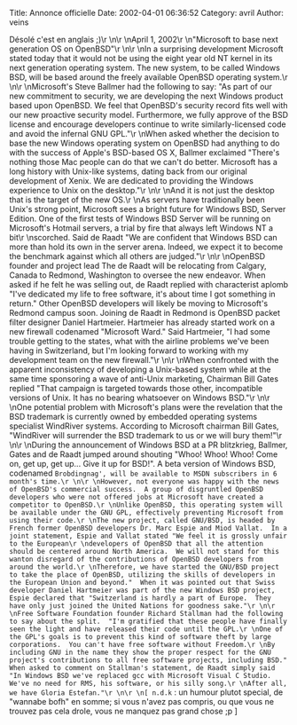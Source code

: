 Title: Annonce officielle
Date: 2002-04-01 06:36:52
Category: avril
Author: veins

Désolé c'est en anglais ;)\r
\n\r
\nApril 1, 2002\r
\n"Microsoft to base next generation OS on OpenBSD"\r
\n\r
\nIn a surprising development Microsoft stated today that it would not be using the eight year old NT kernel in its next generation operating system. The new system, to be called Windows BSD, will be based around the freely available OpenBSD operating system.\r
\n\r
\nMicrosoft's Steve Ballmer had the following to say: "As part of our new commitment to security, we are developing the next Windows product based upon OpenBSD.  We feel that OpenBSD's security record fits well with our new proactive security model.  Furthermore, we fully approve of the BSD license and encourage developers continue to write similarly-licensed code and avoid the infernal GNU GPL."\r
\nWhen asked whether the decision to base the new Windows operating system on OpenBSD had anything to do with the success of Apple's BSD-based OS X, Ballmer exclaimed "There's nothing those Mac people can do that we can't do better.  Microsoft has a long history with Unix-like systems, dating back from our original development of Xenix.  We are dedicated to providing the Windows experience to Unix on the desktop."\r
\n\r
\nAnd it is not just the desktop that is the target of the new OS.\r
\nAs servers have traditionally been Unix's strong point, Microsoft sees a bright future for Windows BSD, Server Edition.  One of the first tests of Windows BSD Server will be running on Microsoft's Hotmail servers, a trial by fire that always left Windows NT a bit\r
\nscorched.  Said de Raadt "We are confident that Windows BSD can more than hold its own in the server arena.  Indeed, we expect it to become the benchmark against which all others are judged."\r
\n\r
\nOpenBSD founder and project lead The de Raadt will be relocating from Calgary, Canada to Redmond, Washington to oversee the new endeavor.  When asked if he felt he was selling out, de Raadt replied with characterist aplomb "I've dedicated my life to free software, it's about time I got something in return."  Other OpenBSD developers will likely be moving to Microsoft's Redmond campus soon.  Joining de Raadt in Redmond is OpenBSD packet filter designer Daniel Hartmeier.  Hartmeier has already started work on a new firewall codenamed "Microsoft Ward."  Said Hartmeier, "I had some trouble getting to the states, what with the airline problems we've been having in Switzerland, but I'm looking forward to working with my development team on the new firewall."\r
\n\r
\nWhen confronted with the apparent inconsistency of developing a Unix-based system while at the same time sponsoring a wave of anti-Unix marketing, Chairman Bill Gates replied "That campaign is targeted towards those other, incompatible versions of Unix.  It has no bearing whatsoever on Windows BSD."\r
\n\r
\nOne potential problem with Microsoft's plans were the revelation that the BSD trademark is currently owned by embedded operating systems specialist WindRiver systems.  According to Microsoft chairman Bill Gates, "WindRiver will surrender the BSD trademark to us or we will bury them!"\r
\n\r
\nDuring the announcement of Windows BSD at a PR blitzkrieg, Ballmer, Gates and de Raadt jumped around shouting "Whoo! Whoo! Whoo! Come on, get up, get up... Give it up for BSD!".  A beta version of Windows BSD, codenamed `Brobdingnag', will be available to MSDN subscribers in 6 month's time.\r
\n\r
\nHowever, not everyone was happy with the news of OpenBSD's commercial success.  A group of disgruntled OpenBSD developers who were not offered jobs at Microsoft have created a competitor to OpenBSD.\r
\nUnlike OpenBSD, this operating system will be available under the GNU GPL, effectively preventing Microsoft from using their code.\r
\nThe new project, called GNU/BSD, is headed by French former OpenBSD developers Dr. Marc Espie and Miod Vallat.  In a joint statement, Espie and Vallat stated "We feel it is grossly unfair to the European\r
\ndevelopers of OpenBSD that all the attention should be centered around North America.  We will not stand for this wanton disregard of the contributions of OpenBSD developers from around the world.\r
\nTherefore, we have started the GNU/BSD project to take the place of OpenBSD, utilizing the skills of developers in the European Union and beyond."  When it was pointed out that Swiss developer Daniel Hartmeier was part of the new Windows BSD project, Espie declared that "Switzerland is hardly a part of Europe.  They have only just joined the United Nations for goodness sake."\r
\n\r
\nFree Software Foundation founder Richard Stallman had the following to say about the split.  "I'm gratified that these people have finally seen the light and have released their code until the GPL.\r
\nOne of the GPL's goals is to prevent this kind of software theft by large corporations.  You can't have free software without Freedom.\r
\nBy including GNU in the name they show the proper respect for the GNU project's contributions to all free software projects, including BSD."  When asked to comment on Stallman's statement, de Raadt simply said "In Windows BSD we've replaced gcc with Microsoft Visual C Studio.  We've no need for RMS, his software, or his silly song.\r
\nAfter all, we have Gloria Estefan."\r
\n\r
\n[ n.d.k` : un humour plutot special, de "wannabe bofh" en somme; si vous n'avez pas compris, ou que vous ne trouvez pas cela drole, vous ne manquez pas grand chose ;p ]